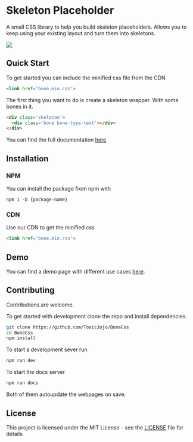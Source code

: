 # Skeleton Placeholder

A small CSS library to help you build skeleton placeholders. Allows you to keep using your existing layout and turn them into skeletons.



![](https://i.imgur.com/TMStB8X.png)

## Quick Start

To get started you can include the minified css file from the CDN

```html
<link href='bone.min.css'>
```

The first thing you want to do is create a skeleton wrapper. With some bones in it.

```html
<div class='skeleton'>
  <div class='bone bone-type-text'></div>
</div>
```

You can find the full documentation [here](https://toxicjojo.github.io/BoneCss/#/)

## Installation

### NPM

You can install the package from npm with

```
npm i -D {package-name}
```

### CDN

Use our CDN to get the minified css

```html
<link href='bone.min.css'>
```

## Demo

You can find a demo page with different use cases [here]().


## Contributing

Contributions are welcome.

To get started with development clone the repo and install dependencies.


```bash
git clone https://github.com/ToxicJojo/BoneCss
cd BoneCss
npm install
```

To start a development sever run 

```bash
npm run dev
```

To start the docs server

```bash
npm run docs
```

Both of them autoupdate the webpages on save.

## License

This project is licensed under the MIT License - see the [LICENSE](LICENSE) file for details
